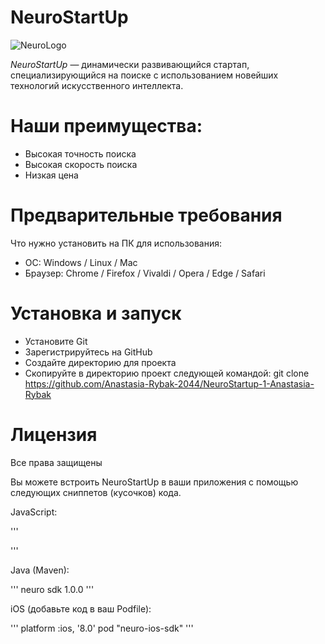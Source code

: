 # NeuroStartUp

![NeuroLogo](https://camo.githubusercontent.com/c6727c717cad1e4820481abb87524f90782445c5/68747470733a2f2f692e696d6775722e636f6d2f495a4f525769492e706e67)


*NeuroStartUp* — динамически развивающийся стартап, специализирующийся на поиске с использованием новейших технологий искусственного интеллекта.

# Наши преимущества:
* Высокая точность поиска
* Высокая скорость поиска
* Низкая цена

# Предварительные требования
Что нужно установить на ПК для использования:
* ОС: Windows / Linux / Mac
* Браузер: Chrome / Firefox / Vivaldi / Opera / Edge / Safari

# Установка и запуск
* Установите Git
* Зарегистрируйтесь на GitHub
* Создайте директорию для проекта
* Cкопируйте в директорию проект следующей командой: git clone https://github.com/Anastasia-Rybak-2044/NeuroStartup-1-Anastasia-Rybak

# Лицензия
Все права защищены

Вы можете встроить NeuroStartUp в ваши приложения с помощью следующих сниппетов (кусочков) кода.

JavaScript:

'''
<script src="https://localhost/neuro.sdk.min.js"></script>
'''

Java (Maven):

'''
<dependency>
  <groupId>neuro</groupId>
  <artifactId>sdk</artifactId>
  <version>1.0.0</version>
</dependency>
'''

iOS (добавьте код в ваш Podfile):

'''
platform :ios, '8.0'
pod "neuro-ios-sdk"
'''
